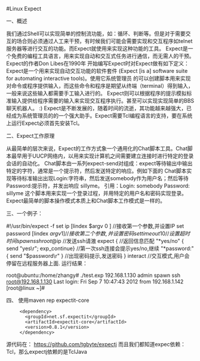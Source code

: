 #Linux Expect

一、概述

我们通过Shell可以实现简单的控制流功能，如：循环、判断等。但是对于需要交互的场合则必须通过人工来干预，有时候我们可能会需要实现和交互程序如telnet服务器等进行交互的功能。而Expect就使用来实现这种功能的工具。
Expect是一个免费的编程工具语言，用来实现自动和交互式任务进行通信，而无需人的干预。Expect的作者Don Libes在1990年 开始编写Expect时对Expect做有如下定义：Expect是一个用来实现自动交互功能的软件套件 (Expect [is a] software suite for automating interactive tools)。使用它系统管理员 的可以创建脚本用来实现对命令或程序提供输入，而这些命令和程序是期望从终端（terminal）得到输入，一般来说这些输入都需要手工输入进行的。 Expect则可以根据程序的提示模拟标准输入提供给程序需要的输入来实现交互程序执行。甚至可以实现实现简单的BBS聊天机器人。 :)
Expect是不断发展的，随着时间的流逝，其功能越来越强大，已经成为系统管理员的的一个强大助手。Expect需要Tcl编程语言的支持，要在系统上运行Expect必须首先安装Tcl。

二、Expect工作原理

从最简单的层次来说，Expect的工作方式象一个通用化的Chat脚本工具。Chat脚本最早用于UUCP网络内，以用来实现计算机之间需要建立连接时进行特定的登录会话的自动化。
Chat脚本由一系列expect-send对组成：expect等待输出中输出特定的字符，通常是一个提示符，然后发送特定的响应。例如下面的 Chat脚本实现等待标准输出出现Login:字符串，然后发送somebody作为用户名；然后等待Password:提示符，并发出响应 sillyme。
引用：Login: somebody Password: sillyme
这个脚本用来实现一个登录过程，并用特定的用户名和密码实现登录。
Expect最简单的脚本操作模式本质上和Chat脚本工作模式是一样的。


三、一个例子：

#!/usr/bin/expect -f
set ip [lindex $argv 0 ]  //接收第一个参数,并设置IP
set password [lindex $argv 1 ] //接收第二个参数,并设置密码
set timeout 10     //设置超时时间
spawn ssh root@$ip  //发送ssh请滶
expect {     //返回信息匹配
 "*yes/no" { send "yes\r"; exp_continue} //第一次ssh连接会提示yes/no,继续
 "*password:" { send "$password\r" }  //出现密码提示,发送密码
}
interact   //交互模式,用户会停留在远程服务器上面.
运行结果：

root@ubuntu:/home/zhangy# ./test.exp 192.168.1.130 admin
spawn ssh root@192.168.1.130
Last login: Fri Sep 7 10:47:43 2012 from 192.168.1.142
[root@linux ~]#

四、 使用maven rep expectit-core
 <!-- https://mvnrepository.com/artifact/net.sf.expectit/expectit-core -->
         <dependency>
           <groupId>net.sf.expectit</groupId>
           <artifactId>expectit-core</artifactId>
           <version>0.8.1</version>
         </dependency>

 源代码在：
https://github.com/tgbyte/expectj
而且我们都知道expec依赖：Tcl，那么expectj依赖的是TclJava





